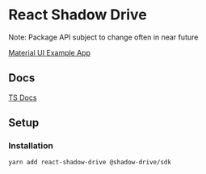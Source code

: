 # React Shadow Drive

Note: Package API subject to change often in near future

[Material UI Example App](https://shdw-drive.genesysgo.net/HQqZLKbmXHsqEtkyhFYshp6oZtZSyLXLpTxmHpiorGKY/index.html)

## Docs

[TS Docs](https://willsnowdon.github.io/react-shadow-drive/)

## Setup

### Installation

`yarn add react-shadow-drive @shadow-drive/sdk`
